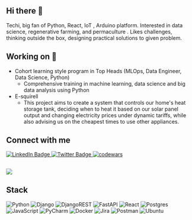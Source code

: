 ## Hi there 👋

Techi, big fan of Python, React,  IoT , Arduino platform.  Interested in data science, regenerative farming, and permaculture . Likes challenges, thinking outside the box, designing practical solutions to given problem. 
## Working on 🔭
- Cohort learning style program in Top Heads (MLOps, Data Engineer, Data Science, Python)
  - Comprehensive training in machine learning, data science and big data analysis using Python
- E-squirell 
  - This project aims to create a system that controls our home's heat storage tank, deciding when to heat it based on our solar panel output and changing electricity prices under dynamic tariffs, while also advising us on the cheapest times to use other appliances.
## Connect with me
<div id="badges">
  <a href="https://www.linkedin.com/in/marcin-włodarczyk-bb58a9234">
    <img src="https://img.shields.io/badge/LinkedIn-blue?style=for-the-badge&logo=linkedin&logoColor=white" alt="LinkedIn Badge"/>
  </a>
  <a href="https://twitter.com/MarcinWloda">
    <img src="https://img.shields.io/badge/Twitter-blue?style=for-the-badge&logo=twitter&logoColor=white" alt="Twitter Badge"/>
  </a>
  <a href="https://www.codewars.com/users/gonzur75">
   <img alt="codewars" src="https://img.shields.io/badge/Codewars-B1361E?style=for-the-badge&logo=codewars&logoColor=grey">
  </a>
</div>

## <img src="https://www.codewars.com/users/gonzur75/badges/large">

## Stack

![Python](https://img.shields.io/badge/python-3670A0?style=for-the-badge&logo=python&logoColor=ffdd54)
![Django](https://img.shields.io/badge/django-%23092E20.svg?style=for-the-badge&logo=django&logoColor=white)
![DjangoREST](https://img.shields.io/badge/DJANGO-REST-ff1709?style=for-the-badge&logo=django&logoColor=white&color=ff1709&labelColor=gray)
![FastAPI](https://img.shields.io/badge/FastAPI-005571?style=for-the-badge&logo=fastapi)
![React](https://img.shields.io/badge/react-%2320232a.svg?style=for-the-badge&logo=react&logoColor=%2361DAFB)
![Postgres](https://img.shields.io/badge/postgres-%23316192.svg?style=for-the-badge&logo=postgresql&logoColor=white)
![JavaScript](https://img.shields.io/badge/javascript-%23323330.svg?style=for-the-badge&logo=javascript&logoColor=%23F7DF1E)
![PyCharm](https://img.shields.io/badge/pycharm-143?style=for-the-badge&logo=pycharm&logoColor=black&color=black&labelColor=green)
![Docker](https://img.shields.io/badge/docker-%230db7ed.svg?style=for-the-badge&logo=docker&logoColor=white)
![Jira](https://img.shields.io/badge/jira-%230A0FFF.svg?style=for-the-badge&logo=jira&logoColor=white)
![Postman](https://img.shields.io/badge/Postman-FF6C37?style=for-the-badge&logo=postman&logoColor=white)
![Ubuntu](https://img.shields.io/badge/Ubuntu-E95420?style=for-the-badge&logo=ubuntu&logoColor=white)

